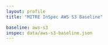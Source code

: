 ```yaml
---
layout: profile
title: "MITRE InSpec AWS S3 Baseline"

baseline: aws-s3
inspec: data/aws-s3-baseline.json
---
```

